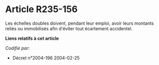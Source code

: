 # Article R235-156

Les échelles doubles doivent, pendant leur emploi, avoir leurs montants reliés ou immobilisés afin d'éviter tout écartement
accidentel.

**Liens relatifs à cet article**

_Codifié par_:

  - Décret n°2004-196 2004-02-25
